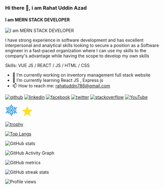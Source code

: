 ### Hi there 👋, i am Rahat Uddin Azad
#### I am MERN STACK DEVELOPER
![I am MERN STACK DEVELOPER](https://i.ibb.co/hHdBMCt/Blue-Colorful-Job-Vacancy-Linked-In-Post.png)

I have strong experience in software development and has excellent interpersonal and analytical skills
looking to secure a position as a Software engineer in a fast-paced organization where I can use
my skills to the company's advantage while having the scope to develop my own skills

Skills: VUE JS / REACT / JS / HTML / CSS

- 🔭 I’m currently working on inventory management full stack website 
- 🌱 I’m currently learning React JS , Express js 
- 📫 How to reach me: rahatuddin786@gmail.com 


[<img src='https://cdn.jsdelivr.net/npm/simple-icons@3.0.1/icons/github.svg' alt='github' height='40'>](https://github.com/minionsrahat)  [<img src='https://cdn.jsdelivr.net/npm/simple-icons@3.0.1/icons/linkedin.svg' alt='linkedin' height='40'>](https://www.linkedin.com/in/rahat-uddin-azad-039911171/)  [<img src='https://cdn.jsdelivr.net/npm/simple-icons@3.0.1/icons/facebook.svg' alt='facebook' height='40'>](https://www.facebook.com/rahatuddin.azad.7)  [<img src='https://cdn.jsdelivr.net/npm/simple-icons@3.0.1/icons/twitter.svg' alt='twitter' height='40'>](https://twitter.com/minionsrahat)  [<img src='https://cdn.jsdelivr.net/npm/simple-icons@3.0.1/icons/stackoverflow.svg' alt='stackoverflow' height='40'>](https://stackoverflow.com/users/15176422)  [<img src='https://cdn.jsdelivr.net/npm/simple-icons@3.0.1/icons/youtube.svg' alt='YouTube' height='40'>](https://www.youtube.com/channel/UCDHpU0bjZ5hgpIkg_wufYZA)  

<a href='https://archiveprogram.github.com/'><img src='https://raw.githubusercontent.com/acervenky/animated-github-badges/master/assets/acbadge.gif' width='40' height='40'></a> <a href='https://stars.github.com/'><img src='https://raw.githubusercontent.com/acervenky/animated-github-badges/master/assets/starbadge.gif' width='35' height='35'></a> 

[![trophy](https://github-profile-trophy.vercel.app/?username=minionsrahat)](https://github.com/ryo-ma/github-profile-trophy)

[![Top Langs](https://github-readme-stats.vercel.app/api/top-langs/?username=minionsrahat)](https://github.com/anuraghazra/github-readme-stats)

![GitHub stats](https://github-readme-stats.vercel.app/api?username=minionsrahat&show_icons=true)  

![GitHub Activity Graph](https://activity-graph.herokuapp.com/graph?username=minionsrahat)  

![GitHub metrics](https://metrics.lecoq.io/minionsrahat)  

![GitHub streak stats](https://github-readme-streak-stats.herokuapp.com/?user=minionsrahat)  

![Profile views](https://gpvc.arturio.dev/minionsrahat)  
